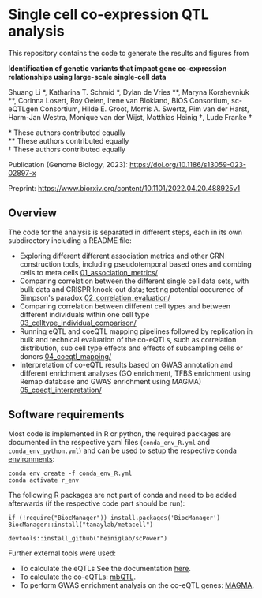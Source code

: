 # Single cell co-expression QTL analysis

This repository contains the code to generate the results and figures from

**Identification of genetic variants that impact gene co-expression relationships using large-scale single-cell data**

Shuang Li *, Katharina T. Schmid *, Dylan de Vries *\*, Maryna Korshevniuk *\*, Corinna Losert, Roy Oelen, Irene van Blokland, BIOS Consortium, sc-eQTLgen Consortium, Hilde E. Groot, Morris A. Swertz, Pim van der Harst, Harm-Jan Westra, Monique van der Wijst, Matthias Heinig †, Lude Franke †

\* These authors contributed equally<br>
** These authors contributed equally<br>
† These authors contributed equally

Publication (Genome Biology, 2023): https://doi.org/10.1186/s13059-023-02897-x

Preprint: https://www.biorxiv.org/content/10.1101/2022.04.20.488925v1

## Overview

The code for the analysis is separated in different steps, each in its own subdirectory including a README file:
* Exploring different different association metrics and other GRN construction tools, including pseudotemporal based ones and combing cells to meta cells [01_association_metrics/](01_association_metrics/)
* Comparing correlation between the different single cell data sets, with bulk data and CRISPR knock-out data; testing potential occurence of Simpson's paradox [02_correlation_evaluation/](02_correlation_evaluation/)
* Comparing correlation between different cell types and between different individuals within one cell type [03_celltype_individual_comparison/](03_celltype_individual_comparison/)
* Running eQTL and coeQTL mapping pipelines followed by replication in bulk and technical evaluation of the co-eQTLs, such as correlation distribution, sub cell type effects and effects of subsampling cells or donors [04_coeqtl_mapping/](04_coeqtl_mapping/)
* Interpretation of co-eQTL results based on GWAS annotation and different enrichment analyses (GO enrichment, TFBS enrichment using Remap database and GWAS enrichment using MAGMA) [05_coeqtl_interpretation/](05_coeqtl_interpretation/)

## Software requirements

Most code is implemented in R or python, the required packages are documented in the respective yaml files (`conda_env_R.yml` and `conda_env_python.yml`) and can be used to setup the respective [conda environments](https://docs.conda.io/en/latest/):

```
conda env create -f conda_env_R.yml
conda activate r_env
```

The following R packages are not part of conda and need to be added afterwards (if the respective code part should be run):

```
if (!require("BiocManager")) install.packages('BiocManager') 
BiocManager::install("tanaylab/metacell")

devtools::install_github("heiniglab/scPower")
```

Further external tools were used:

* To calculate the eQTLs See the documentation [here](https://github.com/molgenis/systemsgenetics/wiki/eQTL-mapping-analysis-cookbook-for-RNA-seq-data).
* To calculate the co-eQTLs: [mbQTL](https://github.com/molgenis/systemsgenetics/tree/master/mbQTL).
* To perform GWAS enrichment analysis on the co-eQTL genes: [MAGMA](https://ctg.cncr.nl/software/magma).





